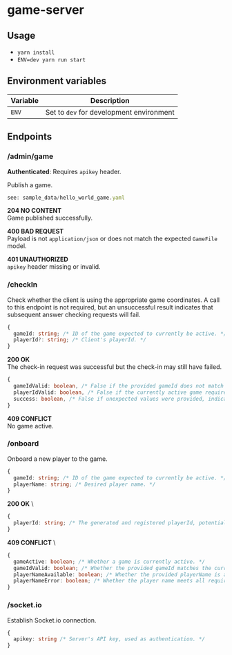 # game-server

## Usage
- `yarn install`
- `ENV=dev yarn run start`

## Environment variables
| Variable | Description                              |
|----------|------------------------------------------|
| `ENV`    | Set to `dev` for development environment |

## Endpoints
### /admin/game
**Authenticated**: Requires `apikey` header.

Publish a game.

```typescript
see: sample_data/hello_world_game.yaml
```

**204 NO CONTENT** \
Game published successfully.

**400 BAD REQUEST** \
Payload is not `application/json` or does not match the expected `GameFile` model.

**401 UNAUTHORIZED** \
`apikey` header missing or invalid.

### /checkIn
Check whether the client is using the appropriate game coordinates. A call to this endpoint is not required, but an unsuccessful result indicates that subsequent answer checking requests will fail.

```typescript
{
  gameId: string; /* ID of the game expected to currently be active. */
  playerId?: string; /* Client's playerId. */
}
```

**200 OK** \
The check-in request was successful but the check-in may still have failed.
```typescript
{
  gameIdValid: boolean, /* False if the provided gameId does not match the currently active game's ID. */
  playerIdValid: boolean, /* False if the currently active game requires know players but has no record of the provided playerId. */
  success: boolean, /* False if unexpected values were provided, indicating the subsequent answer checking requests will fail. */
}
```

**409 CONFLICT** \
No game active.

### /onboard
Onboard a new player to the game.

```typescript
{
  gameId: string; /* ID of the game expected to currently be active. */
  playerName: string; /* Desired player name. */
}
```

**200 OK** \
```typescript
{
  playerId: string; /* The generated and registered playerId, potentially required in subsequent requests. */
}
```

**409 CONFLICT** \
```typescript
{
  gameActive: boolean; /* Whether a game is currently active. */
  gameIdValid: boolean; /* Whether the provided gameId matches the currently active game's ID. Meaningless if gameActive is false.  */
  playerNameAvailable: boolean; /* Whether the provided playerName is available. Meaningless if gameActive is false. */
  playerNameError: boolean; /* Whether the player name meets all requirements. */
}
```

### /socket.io
Establish Socket.io connection.

```typescript
{
  apikey: string /* Server's API key, used as authentication. */
}
```
